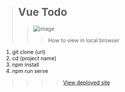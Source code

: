 ># Vue Todo
>>![image](https://user-images.githubusercontent.com/38973991/61708556-b2113700-ad12-11e9-8c0a-5455f1a92690.png)
>>>How to view in local browser
1. git clone (url)
2. cd (project name)
3. npm install
4. npm run serve
>>>>[View deployed site](https://vue-todo-bdad4.firebaseapp.com/)
